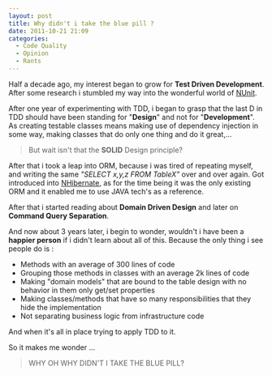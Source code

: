 ```yaml
---
layout: post
title: Why didn't i take the blue pill ?
date: 2011-10-21 21:09
categories:
  - Code Quality
  - Opinion
  - Rants
---
```


Half a decade ago, my interest began to grow for **Test Driven Development**. After some research i stumbled my way into the wonderful world of [NUnit](http://nunit.org).

After one year of experimenting with TDD, i began to grasp that the last D in TDD should have been standing for "**Design**" and not for "**Development**". As creating testable classes means making use of dependency injection in some way, making classes that do only one thing and do it great,...

> But wait isn't that the **SOLID** Design principle?

After that i took a leap into ORM, because i was tired of repeating myself, and writing the same _"SELECT x,y,z FROM TableX"_ over and over again. Got introduced into [NHibernate](http://nhforge.org), as for the time being it was the only existing ORM and it enabled me to use JAVA tech's as a reference.

After that i started reading about **Domain Driven Design** and later on **Command Query Separation**.

And now about 3 years later, i begin to wonder, wouldn't i have been a **happier person** if i didn't learn about all of this. Because the only thing i see people do is :

- Methods with an average of 300 lines of code
- Grouping those methods in classes with an average 2k lines of code
- Making "domain models" that are bound to the table design with no behavior in them only get/set properties
- Making classes/methods that have so many responsibilities that they hide the implementation
- Not separating business logic from infrastructure code

And when it's all in place trying to apply TDD to it.

So it makes me wonder ...

> WHY OH WHY DIDN'T I TAKE THE BLUE PILL?
